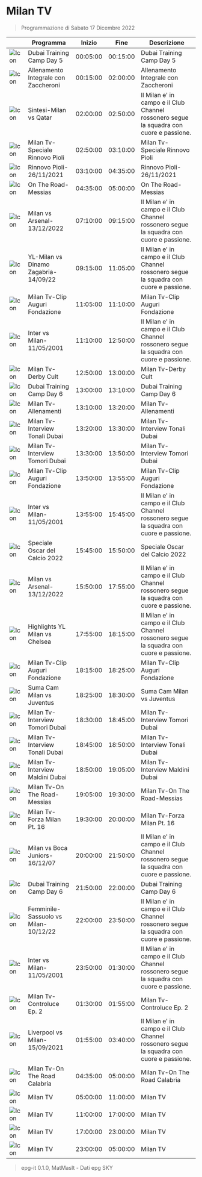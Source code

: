 # Milan TV
> Programmazione di Sabato 17 Dicembre 2022

||Programma|Inizio|Fine|Descrizione|
|---|---|---|---|---|
|![Icon](https://guidatv.sky.it/uuid/SportCalcio_Cover_JgZRMKTlp.png)|Dubai Training Camp Day 5|00:05:00|00:15:00|Dubai Training Camp Day 5
|![Icon](https://guidatv.sky.it/uuid/SportCalcio_Cover_JgZRMKTlp.png)|Allenamento Integrale con Zaccheroni|00:15:00|02:00:00|Allenamento Integrale con Zaccheroni
|![Icon](https://guidatv.sky.it/uuid/SportCalcio_Cover_JgZRMKTlp.png)|Sintesi-Milan vs Qatar|02:00:00|02:50:00|Il Milan e&#039; in campo e il Club Channel rossonero segue la squadra con cuore e passione.
|![Icon](https://guidatv.sky.it/uuid/SportCalcio_Cover_JgZRMKTlp.png)|Milan Tv-Speciale Rinnovo Pioli|02:50:00|03:10:00|Milan Tv-Speciale Rinnovo Pioli
|![Icon](https://guidatv.sky.it/uuid/SportCalcio_Cover_JgZRMKTlp.png)|Rinnovo Pioli-26/11/2021|03:10:00|04:35:00|Rinnovo Pioli-26/11/2021
|![Icon](https://guidatv.sky.it/uuid/SportCalcio_Cover_JgZRMKTlp.png)|On The Road-Messias|04:35:00|05:00:00|On The Road-Messias
|![Icon](https://guidatv.sky.it/uuid/SportCalcio_Cover_JgZRMKTlp.png)|Milan vs Arsenal-13/12/2022|07:10:00|09:15:00|Il Milan e&#039; in campo e il Club Channel rossonero segue la squadra con cuore e passione.
|![Icon](https://guidatv.sky.it/uuid/SportCalcio_Cover_JgZRMKTlp.png)|YL-Milan vs Dinamo Zagabria-14/09/22|09:15:00|11:05:00|Il Milan e&#039; in campo e il Club Channel rossonero segue la squadra con cuore e passione.
|![Icon](https://guidatv.sky.it/uuid/SportCalcio_Cover_JgZRMKTlp.png)|Milan Tv-Clip Auguri Fondazione|11:05:00|11:10:00|Milan Tv-Clip Auguri Fondazione
|![Icon](https://guidatv.sky.it/uuid/SportCalcio_Cover_JgZRMKTlp.png)|Inter vs Milan-11/05/2001|11:10:00|12:50:00|Il Milan e&#039; in campo e il Club Channel rossonero segue la squadra con cuore e passione.
|![Icon](https://guidatv.sky.it/uuid/SportCalcio_Cover_JgZRMKTlp.png)|Milan Tv-Derby Cult|12:50:00|13:00:00|Milan Tv-Derby Cult
|![Icon](https://guidatv.sky.it/uuid/SportCalcio_Cover_JgZRMKTlp.png)|Dubai Training Camp Day 6|13:00:00|13:10:00|Dubai Training Camp Day 6
|![Icon](https://guidatv.sky.it/uuid/SportCalcio_Cover_JgZRMKTlp.png)|Milan Tv-Allenamenti|13:10:00|13:20:00|Milan Tv-Allenamenti
|![Icon](https://guidatv.sky.it/uuid/SportCalcio_Cover_JgZRMKTlp.png)|Milan Tv-Interview Tonali Dubai|13:20:00|13:30:00|Milan Tv-Interview Tonali Dubai
|![Icon](https://guidatv.sky.it/uuid/SportCalcio_Cover_JgZRMKTlp.png)|Milan Tv-Interview Tomori Dubai|13:30:00|13:50:00|Milan Tv-Interview Tomori Dubai
|![Icon](https://guidatv.sky.it/uuid/SportCalcio_Cover_JgZRMKTlp.png)|Milan Tv-Clip Auguri Fondazione|13:50:00|13:55:00|Milan Tv-Clip Auguri Fondazione
|![Icon](https://guidatv.sky.it/uuid/SportCalcio_Cover_JgZRMKTlp.png)|Inter vs Milan-11/05/2001|13:55:00|15:45:00|Il Milan e&#039; in campo e il Club Channel rossonero segue la squadra con cuore e passione.
|![Icon](https://guidatv.sky.it/uuid/SportCalcio_Cover_JgZRMKTlp.png)|Speciale Oscar del Calcio 2022|15:45:00|15:50:00|Speciale Oscar del Calcio 2022
|![Icon](https://guidatv.sky.it/uuid/SportCalcio_Cover_JgZRMKTlp.png)|Milan vs Arsenal-13/12/2022|15:50:00|17:55:00|Il Milan e&#039; in campo e il Club Channel rossonero segue la squadra con cuore e passione.
|![Icon](https://guidatv.sky.it/uuid/SportCalcio_Cover_JgZRMKTlp.png)|Highlights YL Milan vs Chelsea|17:55:00|18:15:00|Il Milan e&#039; in campo e il Club Channel rossonero segue la squadra con cuore e passione.
|![Icon](https://guidatv.sky.it/uuid/SportCalcio_Cover_JgZRMKTlp.png)|Milan Tv-Clip Auguri Fondazione|18:15:00|18:25:00|Milan Tv-Clip Auguri Fondazione
|![Icon](https://guidatv.sky.it/uuid/SportCalcio_Cover_JgZRMKTlp.png)|Suma Cam Milan vs Juventus|18:25:00|18:30:00|Suma Cam Milan vs Juventus
|![Icon](https://guidatv.sky.it/uuid/SportCalcio_Cover_JgZRMKTlp.png)|Milan Tv-Interview Tomori Dubai|18:30:00|18:45:00|Milan Tv-Interview Tomori Dubai
|![Icon](https://guidatv.sky.it/uuid/SportCalcio_Cover_JgZRMKTlp.png)|Milan Tv-Interview Tonali Dubai|18:45:00|18:50:00|Milan Tv-Interview Tonali Dubai
|![Icon](https://guidatv.sky.it/uuid/SportCalcio_Cover_JgZRMKTlp.png)|Milan Tv-Interview Maldini Dubai|18:50:00|19:05:00|Milan Tv-Interview Maldini Dubai
|![Icon](https://guidatv.sky.it/uuid/SportCalcio_Cover_JgZRMKTlp.png)|Milan Tv-On The Road-Messias|19:05:00|19:30:00|Milan Tv-On The Road-Messias
|![Icon](https://guidatv.sky.it/uuid/SportCalcio_Cover_JgZRMKTlp.png)|Milan Tv-Forza Milan Pt. 16|19:30:00|20:00:00|Milan Tv-Forza Milan Pt. 16
|![Icon](https://guidatv.sky.it/uuid/SportCalcio_Cover_JgZRMKTlp.png)|Milan vs Boca Juniors-16/12/07|20:00:00|21:50:00|Il Milan e&#039; in campo e il Club Channel rossonero segue la squadra con cuore e passione.
|![Icon](https://guidatv.sky.it/uuid/SportCalcio_Cover_JgZRMKTlp.png)|Dubai Training Camp Day 6|21:50:00|22:00:00|Dubai Training Camp Day 6
|![Icon](https://guidatv.sky.it/uuid/SportCalcio_Cover_JgZRMKTlp.png)|Femminile-Sassuolo vs Milan-10/12/22|22:00:00|23:50:00|Il Milan e&#039; in campo e il Club Channel rossonero segue la squadra con cuore e passione.
|![Icon](https://guidatv.sky.it/uuid/SportCalcio_Cover_JgZRMKTlp.png)|Inter vs Milan-11/05/2001|23:50:00|01:30:00|Il Milan e&#039; in campo e il Club Channel rossonero segue la squadra con cuore e passione.
|![Icon](https://guidatv.sky.it/uuid/SportCalcio_Cover_JgZRMKTlp.png)|Milan Tv-Controluce Ep. 2|01:30:00|01:55:00|Milan Tv-Controluce Ep. 2
|![Icon](https://guidatv.sky.it/uuid/SportCalcio_Cover_JgZRMKTlp.png)|Liverpool vs Milan-15/09/2021|01:55:00|03:40:00|Il Milan e&#039; in campo e il Club Channel rossonero segue la squadra con cuore e passione.
|![Icon](https://guidatv.sky.it/uuid/SportCalcio_Cover_JgZRMKTlp.png)|Milan Tv-On The Road Calabria|04:35:00|05:00:00|Milan Tv-On The Road Calabria
|![Icon](https://guidatv.sky.it/uuid/SportCalcio_Cover_JgZRMKTlp.png)|Milan TV|05:00:00|11:00:00|Milan TV
|![Icon](https://guidatv.sky.it/uuid/SportCalcio_Cover_JgZRMKTlp.png)|Milan TV|11:00:00|17:00:00|Milan TV
|![Icon](https://guidatv.sky.it/uuid/SportCalcio_Cover_JgZRMKTlp.png)|Milan TV|17:00:00|23:00:00|Milan TV
|![Icon](https://guidatv.sky.it/uuid/SportCalcio_Cover_JgZRMKTlp.png)|Milan TV|23:00:00|05:00:00|Milan TV



 > epg-it 0.1.0, MatMasIt - Dati epg SKY